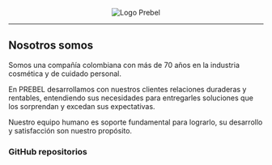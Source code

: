  
<p align="center">
 <img  src="https://www.prebel.com/wp-content/themes/Prebel/img/logo.png" align="center" alt="Logo Prebel" />
</p>

------------
## Nosotros somos

Somos una compañía colombiana con más de 70 años en la industria cosmética y de cuidado personal.

En PREBEL desarrollamos con nuestros clientes relaciones duraderas y rentables, entendiendo sus
necesidades para entregarles soluciones que los sorprendan y excedan sus expectativas.

Nuestro equipo humano es soporte fundamental para lograrlo, su desarrollo y satisfacción son nuestro propósito.



### GitHub repositorios
<!---
[![ReadMe Card](https://github-readme-stats.vercel.app/api/pin/?username=anandmainali&repo=PackageTemplate&show_owner=true)](https://github.com/anandmainali/PackageTemplate)
[![ReadMe Card](https://github-readme-stats.vercel.app/api/pin/?username=anandmainali&repo=Foods-Ecommerce&show_owner=true)](https://github.com/anandmainali/Foods-Ecommerce)

⭐️ From [arroba](address)>
